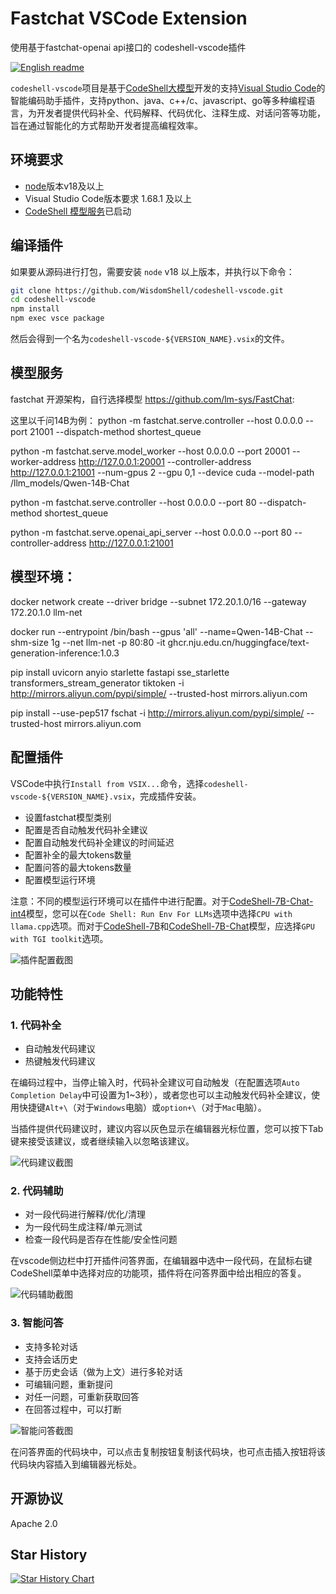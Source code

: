 # Fastchat VSCode Extension

使用基于fastchat-openai api接口的 codeshell-vscode插件

[![English readme](https://img.shields.io/badge/README-English-blue)](README_EN.md)

`codeshell-vscode`项目是基于[CodeShell大模型](https://github.com/WisdomShell/codeshell)开发的支持[Visual Studio Code](https://code.visualstudio.com/Download)的智能编码助手插件，支持python、java、c++/c、javascript、go等多种编程语言，为开发者提供代码补全、代码解释、代码优化、注释生成、对话问答等功能，旨在通过智能化的方式帮助开发者提高编程效率。

## 环境要求

- [node](https://nodejs.org/en)版本v18及以上
- Visual Studio Code版本要求 1.68.1 及以上
- [CodeShell 模型服务](https://github.com/WisdomShell/llama_cpp_for_codeshell)已启动

## 编译插件

如果要从源码进行打包，需要安装 `node` v18 以上版本，并执行以下命令：

```zsh
git clone https://github.com/WisdomShell/codeshell-vscode.git
cd codeshell-vscode
npm install
npm exec vsce package
```

然后会得到一个名为`codeshell-vscode-${VERSION_NAME}.vsix`的文件。

##  模型服务
fastchat 开源架构，自行选择模型 https://github.com/lm-sys/FastChat:

这里以千问14B为例：
python -m fastchat.serve.controller --host 0.0.0.0 --port 21001 --dispatch-method shortest_queue

python -m fastchat.serve.model_worker --host 0.0.0.0 --port 20001 --worker-address http://127.0.0.1:20001 --controller-address http://127.0.0.1:21001 --num-gpus 2 --gpu 0,1 --device cuda --model-path /llm_models/Qwen-14B-Chat

python -m fastchat.serve.controller --host 0.0.0.0 --port 80 --dispatch-method shortest_queue

python -m fastchat.serve.openai_api_server --host 0.0.0.0 --port 80 --controller-address http://127.0.0.1:21001

##  模型环境：
docker network create --driver bridge --subnet 172.20.1.0/16 --gateway 172.20.1.0 llm-net

docker run --entrypoint /bin/bash --gpus 'all' --name=Qwen-14B-Chat --shm-size 1g --net llm-net -p 80:80 -it ghcr.nju.edu.cn/huggingface/text-generation-inference:1.0.3 

pip install uvicorn anyio starlette fastapi sse_starlette transformers_stream_generator tiktoken -i http://mirrors.aliyun.com/pypi/simple/ --trusted-host mirrors.aliyun.com

pip install --use-pep517 fschat -i http://mirrors.aliyun.com/pypi/simple/ --trusted-host mirrors.aliyun.com

## 配置插件

VSCode中执行`Install from VSIX...`命令，选择`codeshell-vscode-${VERSION_NAME}.vsix`，完成插件安装。

- 设置fastchat模型类别
- 配置是否自动触发代码补全建议
- 配置自动触发代码补全建议的时间延迟
- 配置补全的最大tokens数量
- 配置问答的最大tokens数量
- 配置模型运行环境

注意：不同的模型运行环境可以在插件中进行配置。对于[CodeShell-7B-Chat-int4](https://huggingface.co/WisdomShell/CodeShell-7B-Chat-int4)模型，您可以在`Code Shell: Run Env For LLMs`选项中选择`CPU with llama.cpp`选项。而对于[CodeShell-7B](https://huggingface.co/WisdomShell/CodeShell-7B)和[CodeShell-7B-Chat](https://huggingface.co/WisdomShell/CodeShell-7B-Chat)模型，应选择`GPU with TGI toolkit`选项。

![插件配置截图](https://resource.zsmarter.cn/appdata/codeshell-vscode/screenshots/docs_settings_new.png)

## 功能特性

### 1. 代码补全

- 自动触发代码建议
- 热键触发代码建议

在编码过程中，当停止输入时，代码补全建议可自动触发（在配置选项`Auto Completion Delay`中可设置为1~3秒），或者您也可以主动触发代码补全建议，使用快捷键`Alt+\`（对于`Windows`电脑）或`option+\`（对于`Mac`电脑）。

当插件提供代码建议时，建议内容以灰色显示在编辑器光标位置，您可以按下Tab键来接受该建议，或者继续输入以忽略该建议。

![代码建议截图](https://resource.zsmarter.cn/appdata/codeshell-vscode/screenshots/docs_completion.png)

### 2. 代码辅助

- 对一段代码进行解释/优化/清理
- 为一段代码生成注释/单元测试
- 检查一段代码是否存在性能/安全性问题

在vscode侧边栏中打开插件问答界面，在编辑器中选中一段代码，在鼠标右键CodeShell菜单中选择对应的功能项，插件将在问答界面中给出相应的答复。

![代码辅助截图](https://resource.zsmarter.cn/appdata/codeshell-vscode/screenshots/docs_assistants.png)

### 3. 智能问答

- 支持多轮对话
- 支持会话历史
- 基于历史会话（做为上文）进行多轮对话
- 可编辑问题，重新提问
- 对任一问题，可重新获取回答
- 在回答过程中，可以打断

![智能问答截图](https://resource.zsmarter.cn/appdata/codeshell-vscode/screenshots/docs_chat.png)

在问答界面的代码块中，可以点击复制按钮复制该代码块，也可点击插入按钮将该代码块内容插入到编辑器光标处。

## 开源协议

Apache 2.0

## Star History

[![Star History Chart](https://api.star-history.com/svg?repos=WisdomShell/codeshell-vscode&type=Date)](https://star-history.com/#WisdomShell/codeshell-vscode&Date)
